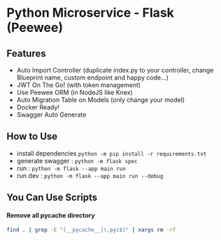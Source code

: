 # Python Microservice - Flask (Peewee)

## Features
- Auto Import Controller (duplicate index.py to your controller, change Blueprint name, custom endpoint and happy code...)
- JWT On The Go! (with token management)
- Use Peewee ORM (in NodeJS like Knex)
- Auto Migration Table on Models (only change your model)
- Docker Ready!
- Swagger Auto Generate

## How to Use
- install dependencies `python -m pip install -r requirements.txt`
- generate swagger : `python -m flask spec`
- run : `python -m flask --app main run`
- run dev : `python -m flask --app main run --debug`

## You Can Use Scripts
#### Remove all __pycache__ directory
```bash
find . | grep -E "(__pycache__|\.pyc$)" | xargs rm -rf
```